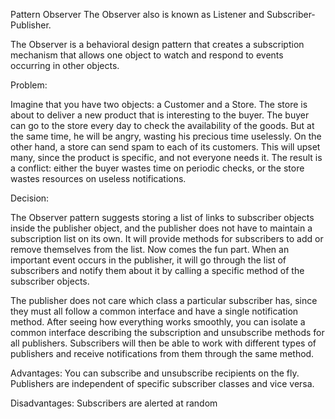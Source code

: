 Pattern Observer
The Observer also is known as Listener and Subscriber-Publisher.

The Observer is a behavioral design pattern that creates a subscription mechanism that allows one object to watch and respond to events occurring in other objects.

Problem:

Imagine that you have two objects: a Customer and a Store. The store is about to deliver a new product that is interesting to the buyer.
The buyer can go to the store every day to check the availability of the goods. But at the same time, he will be angry, wasting his precious time uselessly.
On the other hand, a store can send spam to each of its customers. This will upset many, since the product is specific, and not everyone needs it.
The result is a conflict: either the buyer wastes time on periodic checks, or the store wastes resources on useless notifications.

Decision:

The Observer pattern suggests storing a list of links to subscriber objects inside the publisher object, and the publisher does not have to maintain a subscription list on its own. It will provide methods for subscribers to add or remove themselves from the list.
Now comes the fun part. When an important event occurs in the publisher, it will go through the list of subscribers and notify them about it by calling a specific method of the subscriber objects.

The publisher does not care which class a particular subscriber has, since they must all follow a common interface and have a single notification method.
After seeing how everything works smoothly, you can isolate a common interface describing the subscription and unsubscribe methods for all publishers. Subscribers will then be able to work with different types of publishers and receive notifications from them through the same method.

Advantages:
You can subscribe and unsubscribe recipients on the fly.
Publishers are independent of specific subscriber classes and vice versa.

Disadvantages:
Subscribers are alerted at random